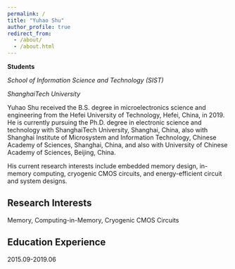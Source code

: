 ```yaml
---
permalink: /
title: "Yuhao Shu"
author_profile: true
redirect_from: 
  - /about/
  - /about.html
---
```


**Students**

*School of Information Science and Technology (SIST)*

*ShanghaiTech University*

Yuhao Shu received the B.S. degree in microelectronics science and engineering from the Hefei University of Technology, Hefei, China, in 2019. He is currently pursuing the Ph.D. degree in electronic science and technology with ShanghaiTech University, Shanghai, China, also with Shanghai Institute of Microsystem and Information Technology, Chinese Academy of Sciences, Shanghai, China, and also with University of Chinese Academy of Sciences, Beijing, China.

His current research interests include embedded memory design, in-memory computing, cryogenic CMOS circuits, and energy-efficient circuit and system designs.

## Research Interests
Memory, Computing-in-Memory, Cryogenic CMOS Circuits

## Education Experience
2015.09-2019.06